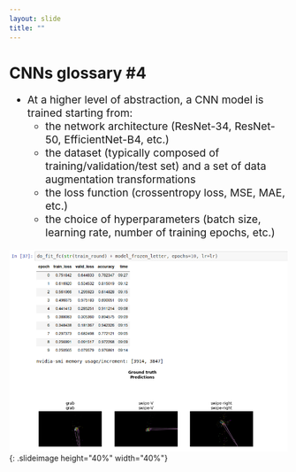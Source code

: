 ```yaml
---
layout: slide
title: ""
---
```


# CNNs glossary #4

<div markdown="1" style="font-size:2vw">


- At a higher level of abstraction, a CNN model is trained starting from:
	- the network architecture (ResNet-34, ResNet-50, EfficientNet-B4, etc.)
	- the dataset (typically composed of training/validation/test set) and a set of data augmentation transformations
	- the loss function (crossentropy loss, MSE, MAE, etc.)
	- the choice of hyperparameters (batch size, learning rate, number of training epochs, etc.)

</div>

![Dynamic Hands Gestures ResNet-50 Training Results](img/dynamic-hands-gestures-resnet-training-and-results.png){: .slideimage height="40%" width="40%"}

